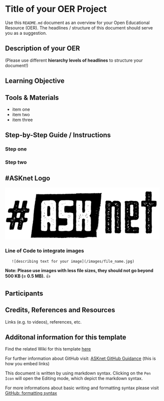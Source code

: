 # Title of your OER Project

Use this `README.md` document as an overview for your Open Educational Resource (OER). The headlines / structure of this document should serve you as a suggestion. 

## Description of your OER
(Please use different **hierarchy levels of headlines** to structure your document!)

## Learning Objective 

## Tools & Materials
- item one
- item two
- item three 

## Step-by-Step Guide / Instructions 

### Step one

### Step two

## #ASKnet Logo 

![ASKnet Logo](/images/asknet-logo.png)

### Line of Code to integrate images  
  ```
     ![describing text for your image](/images/file_name.jpg)
  ```  
**Note: Please use images with less file sizes, they should not go beyond 500 KB (= 0.5 MB).** :+1:  

## Participants
  
## Credits, References and Resources  
Links (e.g. to videos), references, etc.

## Additonal information for this template

Find the related Wiki for this template [here](https://github.com/ASKnetCommunity/OER_documents_template/wiki)

For further information about GitHub visit: [ASKnet GitHub Guidance](https://asknet-open-training.github.io/Github-Guidance/) (this is how you embed links)  

This document is written by using markdown syntax. Clicking on the `Pen Icon` will open the Editing mode, which depict the markdown syntax.

For more informations about basic writing and formatting syntax please visit [GitHub: formatting syntax](https://docs.github.com/en/get-started/writing-on-github/getting-started-with-writing-and-formatting-on-github/basic-writing-and-formatting-syntax)

